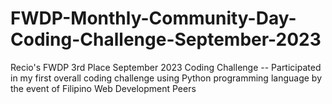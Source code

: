 # FWDP-Monthly-Community-Day-Coding-Challenge-September-2023
Recio's FWDP 3rd Place September 2023 Coding Challenge -- Participated in my first overall coding challenge using Python programming language by the event of Filipino Web Development Peers
